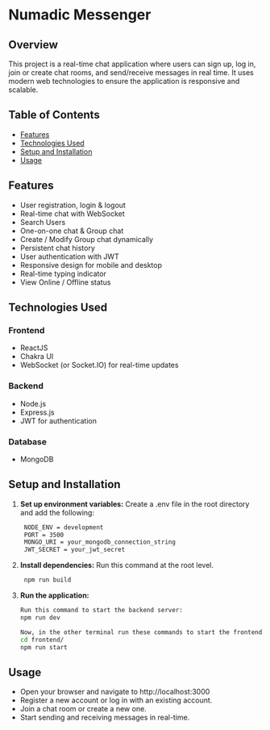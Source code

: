 # Numadic Messenger

## Overview

This project is a real-time chat application where users can sign up, log in, join or create chat rooms, and send/receive messages in real time. It uses modern web technologies to ensure the application is responsive and scalable.

## Table of Contents

- [Features](#features)
- [Technologies Used](#technologies-used)
- [Setup and Installation](#setup-and-installation)
- [Usage](#usage)

## Features

- User registration, login & logout
- Real-time chat with WebSocket
- Search Users
- One-on-one chat & Group chat
- Create / Modify Group chat dynamically
- Persistent chat history
- User authentication with JWT
- Responsive design for mobile and desktop
- Real-time typing indicator
- View Online / Offline status

## Technologies Used

### Frontend

- ReactJS
- Chakra UI
- WebSocket (or Socket.IO) for real-time updates

### Backend

- Node.js
- Express.js
- JWT for authentication

### Database

- MongoDB

## Setup and Installation

1. **Set up environment variables:**
   Create a .env file in the root directory and add the following:

   ```sh
    NODE_ENV = development
    PORT = 3500
    MONGO_URI = your_mongodb_connection_string
    JWT_SECRET = your_jwt_secret
2. **Install dependencies:**
   Run this command at the root level.
   ```sh
    npm run build
3. **Run the application:**
   
   ```sh
   Run this command to start the backend server:
   npm run dev

   Now, in the other terminal run these commands to start the frontend server:
   cd frontend/
   npm run start

## Usage

- Open your browser and navigate to http://localhost:3000
- Register a new account or log in with an existing account.
- Join a chat room or create a new one.
- Start sending and receiving messages in real-time.


